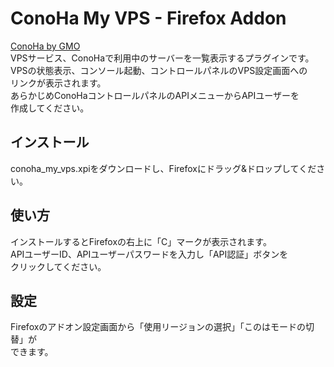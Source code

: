 # ConoHa My VPS - Firefox Addon

[ConoHa by GMO](http://conoha.jp/)  
VPSサービス、ConoHaで利用中のサーバーを一覧表示するプラグインです。  
VPSの状態表示、コンソール起動、コントロールパネルのVPS設定画面への  
リンクが表示されます。  
あらかじめConoHaコントロールパネルのAPIメニューからAPIユーザーを  
作成してください。  
  
## インストール
conoha_my_vps.xpiをダウンロードし、Firefoxにドラッグ&ドロップしてください。  
  
## 使い方
インストールするとFirefoxの右上に「C」マークが表示されます。  
APIユーザーID、APIユーザーパスワードを入力し「API認証」ボタンを  
クリックしてください。  
  
## 設定
Firefoxのアドオン設定画面から「使用リージョンの選択」「このはモードの切替」が    
できます。
